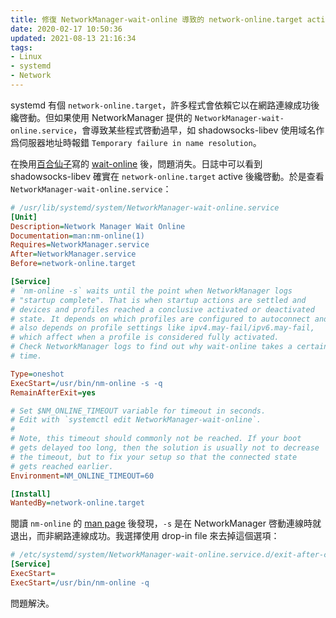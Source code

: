 ```yaml
---
title: 修復 NetworkManager-wait-online 導致的 network-online.target active 過早
date: 2020-02-17 10:50:36
updated: 2021-08-13 21:16:34
tags:
- Linux
- systemd
- Network
---
```


> <!-- more -->

systemd 有個 `network-online.target`，許多程式會依賴它以在網路連線成功後纔啓動。但如果使用 NetworkManager 提供的 `NetworkManager-wait-online.service`，會導致某些程式啓動過早，如 shadowsocks-libev 使用域名作爲伺服器地址時報錯 `Temporary failure in name resolution`。

在換用[百合仙子](https://blog.lilydjwg.me/)寫的 [wait-online](https://github.com/lilydjwg/wait-online) 後，問題消失。日誌中可以看到 shadowsocks-libev 確實在 `network-online.target` active 後纔啓動。於是查看 `NetworkManager-wait-online.service`：

```ini
# /usr/lib/systemd/system/NetworkManager-wait-online.service
[Unit]
Description=Network Manager Wait Online
Documentation=man:nm-online(1)
Requires=NetworkManager.service
After=NetworkManager.service
Before=network-online.target

[Service]
# `nm-online -s` waits until the point when NetworkManager logs
# "startup complete". That is when startup actions are settled and
# devices and profiles reached a conclusive activated or deactivated
# state. It depends on which profiles are configured to autoconnect and
# also depends on profile settings like ipv4.may-fail/ipv6.may-fail,
# which affect when a profile is considered fully activated.
# Check NetworkManager logs to find out why wait-online takes a certain
# time.

Type=oneshot
ExecStart=/usr/bin/nm-online -s -q
RemainAfterExit=yes

# Set $NM_ONLINE_TIMEOUT variable for timeout in seconds.
# Edit with `systemctl edit NetworkManager-wait-online`.
#
# Note, this timeout should commonly not be reached. If your boot
# gets delayed too long, then the solution is usually not to decrease
# the timeout, but to fix your setup so that the connected state
# gets reached earlier.
Environment=NM_ONLINE_TIMEOUT=60

[Install]
WantedBy=network-online.target
```

閱讀 `nm-online` 的 [man page](https://man.archlinux.org/man/nm-online.1.en) 後發現，`-s` 是在 NetworkManager 啓動連線時就退出，而非網路連線成功。我選擇使用 drop-in file 來去掉這個選項：

```ini
# /etc/systemd/system/NetworkManager-wait-online.service.d/exit-after-connected.conf
[Service]
ExecStart=
ExecStart=/usr/bin/nm-online -q
```

問題解決。
